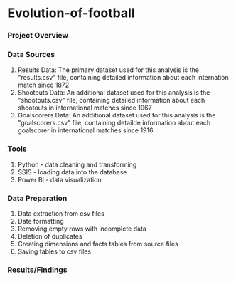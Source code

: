# Evolution-of-football

### Project Overview


### Data Sources

1. Results Data: The primary dataset used for this analysis is the "results.csv" file, containing detailed information about each internation match since 1872
2. Shootouts Data: An additional dataset used for this analysis is the "shootouts.csv" file, containing detailed information about each shootouts in international matches since 1967
3. Goalscorers Data: An additional dataset used for this analysis is the "goalscorers.csv" file, containing detailde information about each goalscorer in international matches since 1916

### Tools
1. Python - data cleaning and transforming
2. SSIS - loading data into the database
3. Power BI - data visualization

### Data Preparation
1. Data extraction from csv files
2. Date formatting
3. Removing empty rows with incomplete data
4. Deletion of duplicates
5. Creating dimensions and facts tables from source files
7. Saving tables to csv files

### Results/Findings




